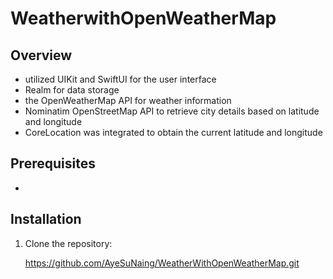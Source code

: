 # WeatherwithOpenWeatherMap

## Overview

- utilized UIKit and SwiftUI for the user interface
- Realm for data storage
- the OpenWeatherMap API for weather information
- Nominatim OpenStreetMap API to retrieve city details based on latitude and longitude
- CoreLocation was integrated to obtain the current latitude and longitude

## Prerequisites

- 

## Installation

1. Clone the repository:

   https://github.com/AyeSuNaing/WeatherWithOpenWeatherMap.git
